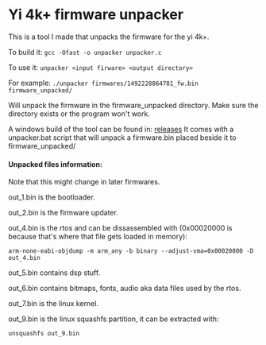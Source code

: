 # Yi 4k+ firmware unpacker

This is a tool I made that unpacks the firmware for the yi 4k+.

To build it: ```gcc -Ofast -o unpacker unpacker.c```

To use it: ```unpacker <input firware> <output directory>```

For example: ```./unpacker firmwares/1492228864781_fw.bin firmware_unpacked/```

Will unpack the firmware in the firmware_unpacked directory. Make sure the 
directory exists or the program won't work.


A windows build of the tool can be found in: [releases](https://github.com/irungentoo/Xiaomi_Yi_4k_Camera/releases) It comes with a unpacker.bat script that will unpack a firmware.bin placed beside it to firmware_unpacked/


#### Unpacked files information:

Note that this might change in later firmwares.

out_1.bin is the bootloader.

out_2.bin is the firmware updater.

out_4.bin is the rtos and can be dissassembled with (0x00020000 is because that's where 
that file gets loaded in memory):

```arm-none-eabi-objdump -m arm_any -b binary --adjust-vma=0x00020000 -D out_4.bin```

out_5.bin contains dsp stuff.

out_6.bin contains bitmaps, fonts, audio aka data files used by the rtos.

out_7.bin is the linux kernel.

out_9.bin is the linux squashfs partition, it can be extracted with:

```unsquashfs out_9.bin```

